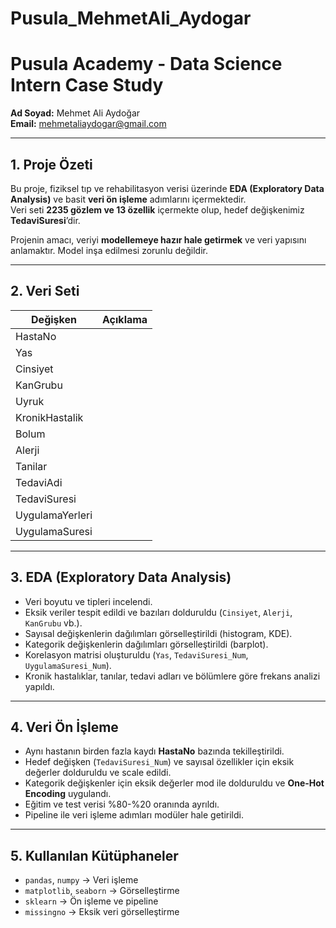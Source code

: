 # Pusula_MehmetAli_Aydogar
# Pusula Academy - Data Science Intern Case Study

**Ad Soyad:** Mehmet Ali Aydoğar  
**Email:** mehmetaliaydogar@gmail.com

---

## 1. Proje Özeti
Bu proje, fiziksel tıp ve rehabilitasyon verisi üzerinde **EDA (Exploratory Data Analysis)** ve basit **veri ön işleme** adımlarını içermektedir.  
Veri seti **2235 gözlem ve 13 özellik** içermekte olup, hedef değişkenimiz **TedaviSuresi**’dir.  

Projenin amacı, veriyi **modellemeye hazır hale getirmek** ve veri yapısını anlamaktır. Model inşa edilmesi zorunlu değildir.

---

## 2. Veri Seti

| Değişken | Açıklama |
|-----------|----------|
| HastaNo |
| Yas | 
| Cinsiyet | 
| KanGrubu |
| Uyruk | 
| KronikHastalik |
| Bolum | 
| Alerji | 
| Tanilar |
| TedaviAdi | 
| TedaviSuresi | 
| UygulamaYerleri | 
| UygulamaSuresi | 

---

## 3. EDA (Exploratory Data Analysis)
- Veri boyutu ve tipleri incelendi.
- Eksik veriler tespit edildi ve bazıları dolduruldu (`Cinsiyet`, `Alerji`, `KanGrubu` vb.).
- Sayısal değişkenlerin dağılımları görselleştirildi (histogram, KDE).
- Kategorik değişkenlerin dağılımları görselleştirildi (barplot).
- Korelasyon matrisi oluşturuldu (`Yas`, `TedaviSuresi_Num`, `UygulamaSuresi_Num`).
- Kronik hastalıklar, tanılar, tedavi adları ve bölümlere göre frekans analizi yapıldı.

---

## 4. Veri Ön İşleme
- Aynı hastanın birden fazla kaydı **HastaNo** bazında tekilleştirildi.
- Hedef değişken (`TedaviSuresi_Num`) ve sayısal özellikler için eksik değerler dolduruldu ve scale edildi.
- Kategorik değişkenler için eksik değerler mod ile dolduruldu ve **One-Hot Encoding** uygulandı.
- Eğitim ve test verisi %80-%20 oranında ayrıldı.
- Pipeline ile veri işleme adımları modüler hale getirildi.

---

## 5. Kullanılan Kütüphaneler
- `pandas`, `numpy` → Veri işleme
- `matplotlib`, `seaborn` → Görselleştirme
- `sklearn` → Ön işleme ve pipeline
- `missingno` → Eksik veri görselleştirme
